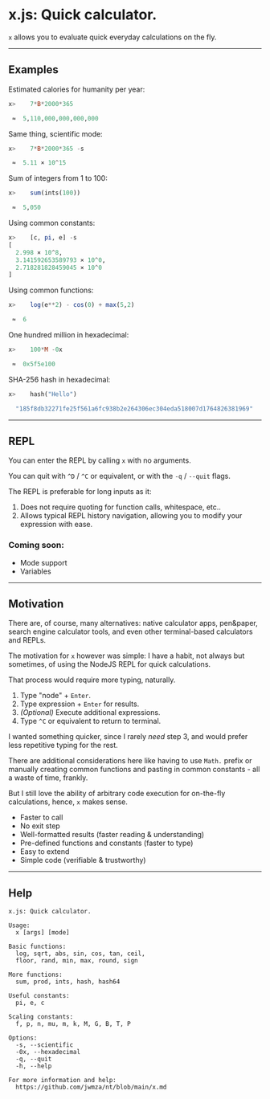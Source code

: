 <!-- GENERATED FILE. DO NOT EDIT. -->
# **x**.js: Quick calculator.

`x` allows you to evaluate quick everyday calculations on the fly.

---

## Examples

Estimated calories for humanity per year:

```hs
x>    7*B*2000*365

 ≈  5,110,000,000,000,000

```

Same thing, scientific mode:

```hs
x>    7*B*2000*365 -s

 ≈  5.11 × 10^15

```

Sum of integers from 1 to 100:

```hs
x>    sum(ints(100))

 ≈  5,050

```

Using common constants:

```hs
x>    [c, pi, e] -s
[
  2.998 × 10^8,
  3.141592653589793 × 10^0,
  2.718281828459045 × 10^0
]
```

Using common functions:

```hs
x>    log(e**2) - cos(0) + max(5,2)

 ≈  6

```

One hundred million in hexadecimal:

```hs
x>    100*M -0x

 ≈  0x5f5e100

```

SHA-256 hash in hexadecimal:

```hs
x>    hash("Hello")

  "185f8db32271fe25f561a6fc938b2e264306ec304eda518007d1764826381969"

```

---

## REPL

You can enter the REPL by calling `x` with no arguments.

You can quit with `^D` / `^C` or equivalent, or with the `-q` / `--quit` flags.

The REPL is preferable for long inputs as it:

1. Does not require quoting for function calls, whitespace, etc..
2. Allows typical REPL history navigation, allowing you to modify your expression with ease.

### Coming soon:

- Mode support
- Variables

---

## Motivation

There are, of course, many alternatives: native calculator apps, pen&paper, search engine calculator tools, and even other terminal-based calculators and REPLs.

The motivation for `x` however was simple: I have a habit, not always but sometimes, of using the NodeJS REPL for quick calculations.

That process would require more typing, naturally.

1. Type "node" + `Enter`.
2. Type expression + `Enter` for results.
3. _(Optional)_ Execute additional expressions.
4. Type `^C` or equivalent to return to terminal.

I wanted something quicker, since I rarely _need_ step 3, and would prefer less repetitive typing for the rest.

There are additional considerations here like having to use `Math.` prefix or manually creating common functions and pasting in common constants - all a waste of time, frankly.

But I still love the ability of arbitrary code execution for on-the-fly calculations, hence, `x` makes sense.

- Faster to call
- No exit step
- Well-formatted results (faster reading & understanding)
- Pre-defined functions and constants (faster to type)
- Easy to extend
- Simple code (verifiable & trustworthy)

---

## Help
```
x.js: Quick calculator.

Usage:
  x [args] [mode]

Basic functions:
  log, sqrt, abs, sin, cos, tan, ceil,
  floor, rand, min, max, round, sign

More functions:
  sum, prod, ints, hash, hash64

Useful constants:
  pi, e, c

Scaling constants:
  f, p, n, mu, m, k, M, G, B, T, P

Options:
  -s, --scientific
  -0x, --hexadecimal
  -q, --quit
  -h, --help

For more information and help:
  https://github.com/jwmza/nt/blob/main/x.md
```